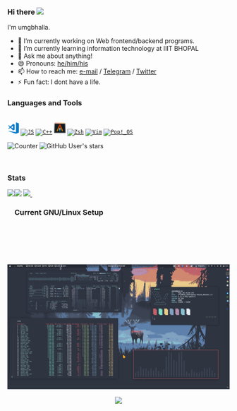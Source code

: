 ### Hi there <img src="https://raw.githubusercontent.com/MartinHeinz/MartinHeinz/master/wave.gif" width="30px">

I'm umgbhalla.

- 🔭 I’m currently working on Web frontend/backend programs.
- 🌱 I’m currently learning information technology at IIIT BHOPAL
- 💬 Ask me about anything!
- 😄 Pronouns: [he/him/his](https://pronoun.is/he)
- 📫 How to reach me: [e-mail](mailto:umg.bhalla88@gmail.com) / [Telegram](https://t.me/umgbhalla) / [Twitter](https://twitter.com/umgbhalla)
- ⚡ Fun fact: I dont have a life.
  <br />

### Languages and Tools

<code><a href="https://code.visualstudio.com"> <img  alt="Visual Studio Code" height="26px" src="https://raw.githubusercontent.com/github/explore/80688e429a7d4ef2fca1e82350fe8e3517d3494d/topics/visual-studio-code/visual-studio-code.png"/></a></code>
<code><a href="https://www.wikiwand.com/en/JavaScript"><img  alt="JS" height="26px" src="https://upload.wikimedia.org/wikipedia/commons/thumb/9/99/Unofficial_JavaScript_logo_2.svg/640px-Unofficial_JavaScript_logo_2.svg.png" /></a></code>
<code><a href="https://www.wikiwand.com/en/C%2B%2B"><img  alt="C++" height="26px" src="https://upload.wikimedia.org/wikipedia/commons/1/18/ISO_C%2B%2B_Logo.svg" /></a></code>
<code><a href="https://github.com/alacritty/alacritty"><img  alt="Alacritty" height="26px" src="https://raw.githubusercontent.com/alacritty/alacritty/master/extra/logo/compat/alacritty-term%2Bscanlines.png" /></a></code>
<code><a href="https://www.wikiwand.com/en/Z_shell"><img  alt="Zsh" height="26px" src="https://raw.githubusercontent.com/odb/official-bash-logo/master/assets/Logos/Icons/SVG/128x128.svg" /></a></code>
<code><a href="https://www.vim.org/"><img alt="Vim" height="26px" src="https://upload.wikimedia.org/wikipedia/commons/thumb/9/9f/Vimlogo.svg/640px-Vimlogo.svg.png" /></a></code>
<code><a href="https://pop.system76.com/"><img alt="Pop!_OS" height="26px" src="https://upload.wikimedia.org/wikipedia/commons/thumb/c/c5/Pop_OS-Logo-nobg.svg/640px-Pop_OS-Logo-nobg.svg.png" /></a></code>


![Counter](https://visitor-badge.glitch.me/badge?page_id=umgbhalla.visitor-badge)
![GitHub User's stars](https://img.shields.io/github/stars/umgbhalla?affiliations=OWNER%2CCOLLABORATOR&label=GH%20stars)
<!-- [![GitHub Sponsors](https://img.shields.io/github/sponsors/umgbhalla?label=GH%20sponsors&style=flat)](https://github.com/sponsors/umgbhalla) -->
&nbsp;
&nbsp;
### Stats
<img  src="https://activity-graph.herokuapp.com/graph?username=umgbhalla&bg_color=011627&color=e4e2e2&line=fafafa&point=f4f2f2&area=true&hide_border=true" width='702.21' />

<a href="https://github.com/anuraghazra/github-readme-stats">
  <img  src="https://github-readme-stats.vercel.app/api?username=umgbhalla&count_private=true&show_icons=true&theme=nightowl&hide_border=true"  height='170'/>
</a>

<a href="https://github.com/anuraghazra/github-readme-stats">
  <img align="left" src="https://github-readme-stats.vercel.app/api/top-langs/?username=umgbhalla&exclude_repo=dotfiles&theme=nightowl&hide_border=true" height='170' />
</a>
&nbsp;
  
   
   
### Current GNU/Linux Setup
<img src="https://raw.githubusercontent.com/umgbhalla/dotfiles/main/Screenshot.png"  width='702.271'/>  


<p align="center"><img src="https://raw.githubusercontent.com/arcticicestudio/nord-docs/develop/assets/images/nord/repository-footer-separator.svg?sanitize=true" /></p>
